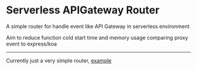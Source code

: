 # Serverless APIGateway Router

A simple router for handle event like API Gateway in serverless environment

Aim to reduce function cold start time and memory usage comparing proxy event to express/koa

---  

Currently just a very simple router, [example](example/tencentcloud-scf-event-handler.js)